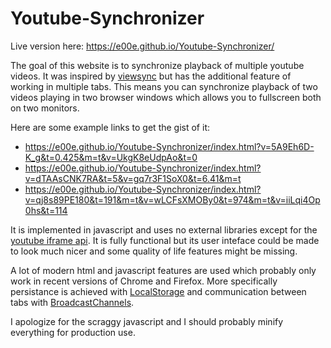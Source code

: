 # Youtube-Synchronizer
Live version here: https://e00e.github.io/Youtube-Synchronizer/

The goal of this website is to synchronize playback of multiple youtube videos. It was inspired by [viewsync](https://viewsync.net/) but has the additional feature of working in multiple tabs. This means you can synchronize playback of two videos playing in two browser windows which allows you to fullscreen both on two monitors.

Here are some example links to get the gist of it:
* https://e00e.github.io/Youtube-Synchronizer/index.html?v=5A9Eh6D-K_g&t=0.425&m=t&v=UkgK8eUdpAo&t=0
* https://e00e.github.io/Youtube-Synchronizer/index.html?v=dTAAsCNK7RA&t=5&v=gq7r3F1SoX0&t=6.41&m=t
* https://e00e.github.io/Youtube-Synchronizer/index.html?v=qj8s89PE180&t=191&m=t&v=wLCFsXMOBy0&t=974&m=t&v=iiLqi4Op0hs&t=114


It is implemented in javascript and uses no external libraries except for the [youtube iframe api](https://developers.google.com/youtube/iframe_api_reference). It is fully functional but its user inteface could be made to look much nicer and some quality of life features might be missing.

A lot of modern html and javascript features are used which probably only work in recent versions of Chrome and Firefox. More specifically persistance is achieved with [LocalStorage](https://developer.mozilla.org/en-US/docs/Web/API/Storage) and communication between tabs with [BroadcastChannels](https://developer.mozilla.org/en-US/docs/Web/API/BroadcastChannel).

I apologize for the scraggy javascript and I should probably minify everything for production use.

